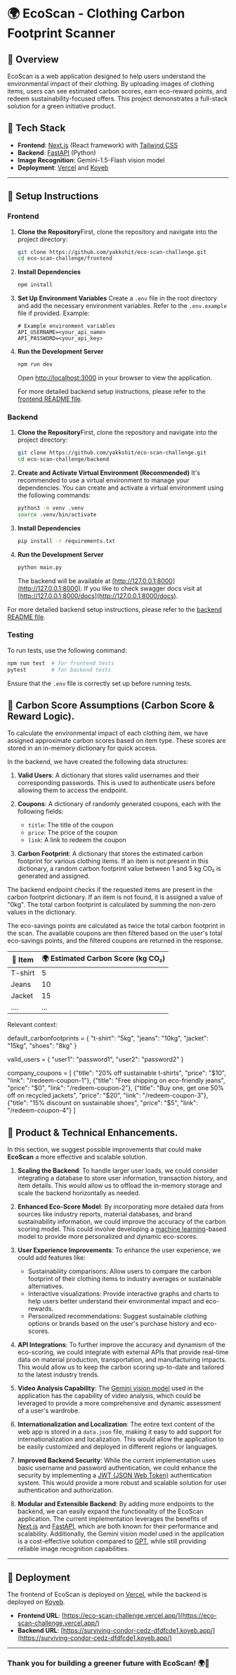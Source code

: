 # 🌍 EcoScan - Clothing Carbon Footprint Scanner

## 📜 Overview

EcoScan is a web application designed to help users understand the environmental impact of their clothing. By uploading images of clothing items, users can see estimated carbon scores, earn eco-reward points, and redeem sustainability-focused offers. This project demonstrates a full-stack solution for a green initiative product.

## 🔧 Tech Stack

- **Frontend**: [Next.js](https://nextjs.org/) (React framework) with [Tailwind CSS](https://tailwindcss.com/)
- **Backend**: [FastAPI](https://fastapi.tiangolo.com/) (Python)
- **Image Recognition**: Gemini-1.5-Flash vision model
- **Deployment**: [Vercel](https://vercel.com/) and [Koyeb](https://www.koyeb.com/)

---

## 🚀 Setup Instructions

### Frontend

1. **Clone the Repository**First, clone the repository and navigate into the project directory:

   ```bash
   git clone https://github.com/yakkshit/eco-scan-challenge.git
   cd eco-scan-challenge/frontend
   ```
2. **Install Dependencies**

   ```bash
   npm install
   ```
3. **Set Up Environment Variables**
   Create a `.env` file in the root directory and add the necessary environment variables. Refer to the `.env.example` file if provided. Example:

   ```plaintext
   # Example environment variables
   API_USERNAME=<your_api_name>
   API_PASSWORD=<your_api_key>
   ```
4. **Run the Development Server**

   ```bash
   npm run dev
   ```

   Open [http://localhost:3000](http://localhost:3000) in your browser to view the application.

   For more detailed backend setup instructions, please refer to the [frontend README file](https://github.com/yakkshit/eco-scan-challenge/blob/main/frontend/README.md).

### Backend

1. **Clone the Repository**First, clone the repository and navigate into the project directory:

   ```bash
   git clone https://github.com/yakkshit/eco-scan-challenge.git
   cd eco-scan-challenge/backend
   ```
2. **Create and Activate Virtual Environment (Recommended)**
   It's recommended to use a virtual environment to manage your dependencies. You can create and activate a virtual environment using the following commands:

   ```bash
   python3 -m venv .venv
   source .venv/bin/activate
   ```
3. **Install Dependencies**

   ```bash
   pip install -r requirements.txt
   ```
4. **Run the Development Server**

   ```bash
   python main.py
   ```

   The backend will be available at [http://127.0.0.1:8000](http://127.0.0.1:8000). If you like to check swagger docs visit at [http://127.0.0.1:8000/docs](http://127.0.0.1:8000/docs).

For more detailed backend setup instructions, please refer to the [backend README file](./backend/README.md).

### Testing

To run tests, use the following command:

```bash
npm run test  # for frontend tests
pytest        # for backend tests
```

Ensure that the `.env` file is correctly set up before running tests.

## 🌱 Carbon Score Assumptions (**Carbon Score & Reward Logic**).

To calculate the environmental impact of each clothing item, we have assigned approximate carbon scores based on item type. These scores are stored in an in-memory dictionary for quick access.

In the backend, we have created the following data structures:

1. **Valid Users**: A dictionary that stores valid usernames and their corresponding passwords. This is used to authenticate users before allowing them to access the endpoint.
2. **Coupons**: A dictionary of randomly generated coupons, each with the following fields:

   - `title`: The title of the coupon
   - `price`: The price of the coupon
   - `link`: A link to redeem the coupon
3. **Carbon Footprint**: A dictionary that stores the estimated carbon footprint for various clothing items. If an item is not present in this dictionary, a random carbon footprint value between 1 and 5 kg CO₂ is generated and assigned.

The backend endpoint checks if the requested items are present in the carbon footprint dictionary. If an item is not found, it is assigned a value of "0kg". The total carbon footprint is calculated by summing the non-zero values in the dictionary.

The eco-savings points are calculated as twice the total carbon footprint in the scan. The available coupons are then filtered based on the user's total eco-savings points, and the filtered coupons are returned in the response.

| 👕 Item | 🌍 Estimated Carbon Score (kg CO₂) |
| ------- | ----------------------------------- |
| T-shirt | 5                                   |
| Jeans   | 10                                  |
| Jacket  | 15                                  |
| ....    | ...                                 |

Relevant context:

default_carbonfootprints = {
    "t-shirt": "5kg",
    "jeans": "10kg",
    "jacket": "15kg",
    "shoes": "8kg"
}

valid_users = {
    "user1": "password1",
    "user2": "password2"
}

company_coupons = [
    {"title": "20% off sustainable t-shirts", "price": "$10", "link": "/redeem-coupon-1"},
    {"title": "Free shipping on eco-friendly jeans", "price": "$0", "link": "/redeem-coupon-2"},
    {"title": "Buy one, get one 50% off on recycled jackets", "price": "$20", "link": "/redeem-coupon-3"},
    {"title": "15% discount on sustainable shoes", "price": "$5", "link": "/redeem-coupon-4"}
]

## 🌟 Product & Technical Enhancements.

In this section, we suggest possible improvements that could make **EcoScan** a more effective and scalable solution.

1. **Scaling the Backend**: To handle larger user loads, we could consider integrating a database to store user information, transaction history, and item details. This would allow us to offload the in-memory storage and scale the backend horizontally as needed.
2. **Enhanced Eco-Score Model**: By incorporating more detailed data from sources like industry reports, material databases, and brand sustainability information, we could improve the accuracy of the carbon scoring model. This could involve developing a [machine learning](https://en.wikipedia.org/wiki/Machine_learning)-based model to provide more personalized and dynamic eco-scores.
3. **User Experience Improvements**: To enhance the user experience, we could add features like:

   - Sustainability comparisons: Allow users to compare the carbon footprint of their clothing items to industry averages or sustainable alternatives.
   - Interactive visualizations: Provide interactive graphs and charts to help users better understand their environmental impact and eco-rewards.
   - Personalized recommendations: Suggest sustainable clothing options or brands based on the user's purchase history and eco-scores.
4. **API Integrations**: To further improve the accuracy and dynamism of the eco-scoring, we could integrate with external APIs that provide real-time data on material production, transportation, and manufacturing impacts. This would allow us to keep the carbon scoring up-to-date and tailored to the latest industry trends.
5. **Video Analysis Capability**: The [Gemini vision model](https://gemini.google.com/) used in the application has the capability of video analysis, which could be leveraged to provide a more comprehensive and dynamic assessment of a user's wardrobe.
6. **Internationalization and Localization**: The entire text content of the web app is stored in a `data.json` file, making it easy to add support for internationalization and localization. This would allow the application to be easily customized and deployed in different regions or languages.
7. **Improved Backend Security**: While the current implementation uses basic username and password authentication, we could enhance the security by implementing a [JWT (JSON Web Token)](https://www.sitepoint.com/using-json-web-tokens-node-js/) authentication system. This would provide a more robust and scalable solution for user authentication and authorization.
8. **Modular and Extensible Backend**: By adding more endpoints to the backend, we can easily expand the functionality of the EcoScan application. The current implementation leverages the benefits of [Next.js](https://nextjs.org/) and [FastAPI](https://fastapi.tiangolo.com/), which are both known for their performance and scalability. Additionally, the Gemini vision model used in the application is a cost-effective solution compared to [GPT](https://en.wikipedia.org/wiki/Generative_pre-trained_transformer), while still providing reliable image recognition capabilities.

---

## 📲 Deployment

The frontend of EcoScan is deployed on [Vercel](https://vercel.com/), while the backend is deployed on [Koyeb](https://www.koyeb.com/).

- **Frontend URL**: [https://eco-scan-challenge.vercel.app/](https://eco-scan-challenge.vercel.app/)
- **Backend URL**: [https://surviving-condor-cedz-dfdfcde1.koyeb.app/](https://surviving-condor-cedz-dfdfcde1.koyeb.app/)

---

### Thank you for building a greener future with EcoScan! 🌍💚
